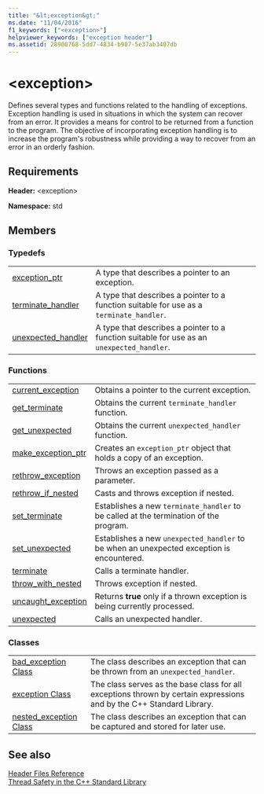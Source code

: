 ```yaml
---
title: "&lt;exception&gt;"
ms.date: "11/04/2016"
f1_keywords: ["<exception>"]
helpviewer_keywords: ["exception header"]
ms.assetid: 28900768-5dd7-4834-b907-5e37ab3407db
---
```

# &lt;exception&gt;

Defines several types and functions related to the handling of exceptions. Exception handling is used in situations in which the system can recover from an error. It provides a means for control to be returned from a function to the program. The objective of incorporating exception handling is to increase the program's robustness while providing a way to recover from an error in an orderly fashion.

## Requirements

**Header:** \<exception>

**Namespace:** std

## Members

### Typedefs

|||
|-|-|
|[exception_ptr](../standard-library/exception-typedefs.md#exception_ptr)|A type that describes a pointer to an exception.|
|[terminate_handler](../standard-library/exception-typedefs.md#terminate_handler)|A type that describes a pointer to a function suitable for use as a `terminate_handler`.|
|[unexpected_handler](../standard-library/exception-typedefs.md#unexpected_handler)|A type that describes a pointer to a function suitable for use as an `unexpected_handler`.|

### Functions

|||
|-|-|
|[current_exception](../standard-library/exception-functions.md#current_exception)|Obtains a pointer to the current exception.|
|[get_terminate](../standard-library/exception-functions.md#get_terminate)|Obtains the current `terminate_handler` function.|
|[get_unexpected](../standard-library/exception-functions.md#get_unexpected)|Obtains the current `unexpected_handler` function.|
|[make_exception_ptr](../standard-library/exception-functions.md#make_exception_ptr)|Creates an `exception_ptr` object that holds a copy of an exception.|
|[rethrow_exception](../standard-library/exception-functions.md#rethrow_exception)|Throws an exception passed as a parameter.|
|[rethrow_if_nested](../standard-library/exception-functions.md#rethrow_if_nested)|Casts and throws exception if nested.|
|[set_terminate](../standard-library/exception-functions.md#set_terminate)|Establishes a new `terminate_handler` to be called at the termination of the program.|
|[set_unexpected](../standard-library/exception-functions.md#set_unexpected)|Establishes a new `unexpected_handler` to be when an unexpected exception is encountered.|
|[terminate](../standard-library/exception-functions.md#terminate)|Calls a terminate handler.|
|[throw_with_nested](../standard-library/exception-functions.md#throw_with_nested)|Throws exception if nested.|
|[uncaught_exception](../standard-library/exception-functions.md#uncaught_exception)|Returns **true** only if a thrown exception is being currently processed.|
|[unexpected](../standard-library/exception-functions.md#unexpected)|Calls an unexpected handler.|

### Classes

|||
|-|-|
|[bad_exception Class](../standard-library/bad-exception-class.md)|The class describes an exception that can be thrown from an `unexpected_handler`.|
|[exception Class](../standard-library/exception-class.md)|The class serves as the base class for all exceptions thrown by certain expressions and by the C++ Standard Library.|
|[nested_exception Class](../standard-library/nested-exception-class.md)|The class describes an exception that can be captured and stored for later use.|

## See also

[Header Files Reference](../standard-library/cpp-standard-library-header-files.md)<br/>
[Thread Safety in the C++ Standard Library](../standard-library/thread-safety-in-the-cpp-standard-library.md)<br/>
